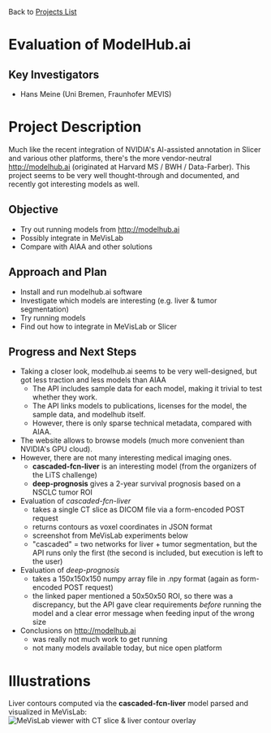 Back to [Projects List](../../README.md#ProjectsList)

# Evaluation of ModelHub.ai

## Key Investigators

- Hans Meine (Uni Bremen, Fraunhofer MEVIS)

# Project Description

Much like the recent integration of NVIDIA's AI-assisted annotation in Slicer and various other platforms,
there's the more vendor-neutral http://modelhub.ai (originated at Harvard MS / BWH / Data-Farber). This
project seems to be very well thought-through and documented, and recently got interesting models as well.

## Objective

<!-- Describe here WHAT you would like to achieve (what you will have as end result). -->

* Try out running models from http://modelhub.ai
* Possibly integrate in MeVisLab
* Compare with AIAA and other solutions

## Approach and Plan

* Install and run modelhub.ai software
* Investigate which models are interesting (e.g. liver & tumor segmentation)
* Try running models
* Find out how to integrate in MeVisLab or Slicer

## Progress and Next Steps

* Taking a closer look, modelhub.ai seems to be very well-designed, but got less traction and less models than AIAA
  * The API includes sample data for each model, making it trivial to test whether they work.
  * The API links models to publications, licenses for the model, the sample data, and modelhub itself.
  * However, there is only sparse technical metadata, compared with AIAA.
* The website allows to browse models (much more convenient than NVIDIA's GPU cloud).
* However, there are not many interesting medical imaging ones.
  * **cascaded-fcn-liver** is an interesting model (from the organizers of the LiTS challenge)
  * **deep-prognosis** gives a 2-year survival prognosis based on a NSCLC tumor ROI
* Evaluation of *cascaded-fcn-liver*
  * takes a single CT slice as DICOM file via a form-encoded POST request
  * returns contours as voxel coordinates in JSON format
  * screenshot from MeVisLab experiments below
  * "cascaded" = two networks for liver + tumor segmentation, but the API runs only the first (the second is included, but execution is left to the user)
* Evaluation of *deep-prognosis*
  * takes a 150x150x150 numpy array file in .npy format (again as form-encoded POST request)
  * the linked paper mentioned a 50x50x50 ROI, so there was a discrepancy, but the API gave clear requirements *before* running the model and a clear error message when feeding input of the wrong size
* Conclusions on http://modelhub.ai
  * was really not much work to get running
  * not many models available today, but nice open platform

# Illustrations

Liver contours computed via the **cascaded-fcn-liver** model parsed and visualized in MeVisLab:
![MeVisLab viewer with CT slice & liver contour overlay](cascaded-fcn-liver_in_MeVisLab.png)
